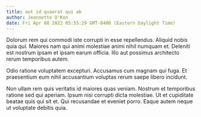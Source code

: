 ```yaml
---
title: aut id quaerat qui ab
author: Jeannette O'Kon
date: Fri Apr 08 2022 05:55:29 GMT-0400 (Eastern Daylight Time)
---
```

Dolorum rem qui commodi iste corrupti in esse repellendus. Aliquid nobis quia qui. Maiores nam qui animi molestiae animi nihil numquam et. Deleniti est nostrum ipsam et ipsam earum officia. Illo aut possimus architecto rerum temporibus autem.

 Odio ratione voluptatem excepturi. Accusamus cum magnam qui fuga. Et praesentium eum nihil accusantium voluptas rerum saepe libero incidunt.

 Non ullam rem quis veritatis id maiores quas veniam. Nostrum et temporibus ratione sed qui aperiam. Ipsum nisi corrupti dicta molestiae. Ut et cupiditate beatae quis qui sit et. Qui recusandae et eveniet porro. Eaque autem neque ut voluptate debitis quia.